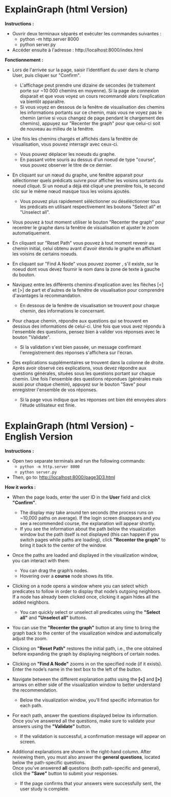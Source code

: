 # ExplainGraph (html Version)

**Instructions :**
- Ouvrir deux terminaux séparés et exécuter les commandes suivantes :
  * python -m http.server 8000
  * python server.py
- Accéder ensuite à l'adresse : http://localhost:8000/index.html

**Fonctionnement :**
- Lors de l'arrivée sur la page, saisir l’identifiant du user dans le champ User, puis cliquer sur "Confirm".
   * L'affichage peut prendre une dizaine de secondes (le traitement porte sur ~10 000 chemins en moyenne). Si la page de connexion disparait et que vous voyez un cours recommandé alors l'explication va bientôt apparaître.
   * Si vous voyez en dessous de la fenêtre de visualisation des chemins les informations portants sur ce chemin, mais vous ne voyez pas le chemin (arrive si vous changez de page pendant le chargement des chemins), appuyez sur "Recenter the graph" pour que celui-ci soit de nouveau au milieu de la fenêtre.

- Une fois les chemins chargés et affichés dans la fenêtre de visualisation, vous pouvez interragir avec ceux-ci.
   * Vous pouvez déplacer les noeuds du graphe.
   * En passant votre souris au dessus d'un noeud de type "course", vous pouvez observer le titre de ce dernier.

- En cliquant sur un nœud du graphe, une fenêtre apparait pour sélectionner quels prédicats suivre pour afficher les voisins sortants du noeud cliqué. Si un noeud a déjà été cliqué une première fois, le second clic sur le même nœud masque tous les voisins ajoutés. 
  * Vous pouvez plus rapidement séléctionner ou déséléctionner tous les prédicats en utilisant respectivement les boutons "Select all" et "Unselect all".

- Vous pouvez à tout moment utiliser le bouton "Recenter the graph" pour recentrer le graphe dans la fenêtre de visualisation et ajuster le zoom automatiquement.

- En cliquant sur "Reset Path" vous pouvez à tout moment revenir au chemin initial, celui obtenu avant d'avoir étendu le graphe en affichant les voisins de certains noeuds.

- En cliquant sur "Find A Node" vous pouvez zoomer , s'il existe, sur le noeud dont vous devez fournir le nom dans la zone de texte à gauche du bouton.

- Naviguez entre les différents chemins d'explication avec les flèches [<] et [>] de part et d'autres de la fenêtre de visualisation pour comprendre d'avantages la recommandation.
  * En dessous de la fenêtre de visualisation se trouvent pour chaque chemin, des informations le concernant.

- Pour chaque chemin, répondre aux questions qui se trouvent en dessous des informations de celui-ci. Une fois que vous avez répondu à l'ensemble des questions, pensez bien à valider vos réponses avec le bouton "Validate".
  * Si la validation s'est bien passée, un message confirmant l'enregistrement des réponses s'affichera sur l'écran.

- Des explications supplémentaires se trouvent dans la colonne de droite. Après avoir observé ces explications, vous devez répondre aux questions générales, situées sous les questions portant sur chaque chemin. Une fois l'ensemble des questions répondues (générales mais aussi pour chaque chemin), appuyez sur le bouton "Save" pour enregistrer l'ensemble de vos réponses. 
  * Si la page vous indique que les réponses ont bien été envoyées alors l'étude utilisateur est finie.

 

# ExplainGraph (html Version) - English Version

**Instructions :**
- Open two separate terminals and run the following commands:
  * `python -m http.server 8000`
  * `python server.py`
- Then, go to: [http://localhost:8000/page3D3.html](http://localhost:8000/page3D3.html)

**How it works :**
- When the page loads, enter the user ID in the **User** field and click **"Confirm"**.
  * The display may take around ten seconds (the process runs on ~10,000 paths on average). If the login screen disappears and you see a recommended course, the explanation will appear shortly.
  * If you see the information about the path below the visualization window but the path itself is not displayed (this can happen if you switch pages while paths are loading), click **"Recenter the graph"** to bring it back to the center of the window.

- Once the paths are loaded and displayed in the visualization window, you can interact with them:
  * You can drag the graph’s nodes.
  * Hovering over a **course** node shows its title.

- Clicking on a node opens a window where you can select which predicates to follow in order to display that node’s outgoing neighbors.  
  If a node has already been clicked once, clicking it again hides all the added neighbors.
  * You can quickly select or unselect all predicates using the **"Select all"** and **"Unselect all"** buttons.

- You can use the **"Recenter the graph"** button at any time to bring the graph back to the center of the visualization window and automatically adjust the zoom.

- Clicking on **"Reset Path"** restores the initial path, i.e., the one obtained before expanding the graph by displaying neighbors of certain nodes.

- Clicking on **"Find A Node"** zooms in on the specified node (if it exists).  
  Enter the node’s name in the text box to the left of the button.

- Navigate between the different explanation paths using the **[<]** and **[>]** arrows on either side of the visualization window to better understand the recommendation.
  * Below the visualization window, you’ll find specific information for each path.

- For each path, answer the questions displayed below its information. Once you’ve answered all the questions, make sure to validate your answers using the **"Validate"** button.
  * If the validation is successful, a confirmation message will appear on screen.

- Additional explanations are shown in the right-hand column. After reviewing them, you must also answer the **general questions**, located below the path-specific questions.  
  Once you’ve answered **all** questions (both path-specific and general), click the **"Save"** button to submit your responses.
  * If the page confirms that your answers were successfully sent, the user study is complete.
